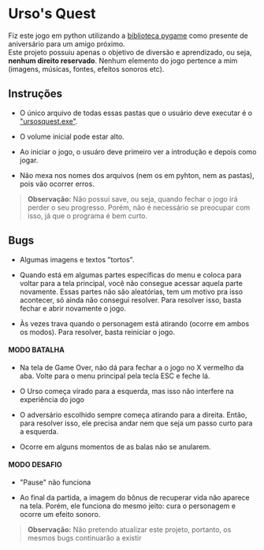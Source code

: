 # Urso's Quest

Fiz este jogo em python utilizando a <a href="https://www.pygame.org/">biblioteca pygame</a> como presente de aniversário para um amigo próximo.
<br>
Este projeto possuiu apenas o objetivo de diversão e aprendizado, ou seja, <b>nenhum direito reservado</b>. Nenhum elemento do jogo pertence a mim (imagens, músicas, fontes, efeitos sonoros etc).

## Instruções
- O único arquivo de todas essas pastas que o usuário deve executar é o <u>"ursosquest.exe"</u>.

- O volume inicial pode estar alto.

- Ao iniciar o jogo, o usuáro deve primeiro ver a introdução e depois como jogar.

- Não mexa nos nomes dos arquivos (nem os em pyhton, nem as pastas), pois vão ocorrer erros.

> <b>Observação:</b> Não possui save, ou seja, quando fechar o jogo irá perder o seu progresso. Porém, não é necessário se preocupar com isso, já que o programa é bem curto.

## Bugs
- Algumas imagens e textos "tortos".

- Quando está em algumas partes específicas do menu e coloca para voltar para a tela principal, você não consegue acessar aquela parte novamente. Essas partes não são aleatórias, tem um motivo pra isso acontecer, só ainda não consegui resolver. Para resolver isso, basta fechar e abrir novamente o jogo.

- Às vezes trava quando o personagem está atirando (ocorre em ambos os modos). Para resolver, basta reiniciar o jogo.


#### MODO BATALHA
- Na tela de Game Over, não dá para fechar a o jogo no X vermelho da aba. Volte para o menu principal pela tecla ESC e feche lá.

- O Urso começa virado para a esquerda, mas isso não interfere na experiência do jogo

- O adversário escolhido sempre começa atirando para a direita. Então, para resolver isso, ele precisa andar nem que seja um passo curto para a esquerda.

- Ocorre em alguns momentos de as balas não se anularem.

#### MODO DESAFIO
- "Pause" não funciona

- Ao final da partida, a imagem do bônus de recuperar vida não aparece na tela. Porém, ele funciona do mesmo jeito: cura o personagem e ocorre um efeito sonoro.

> <b>Observação:</b> Não pretendo atualizar este projeto, portanto, os mesmos bugs continuarão a existir
